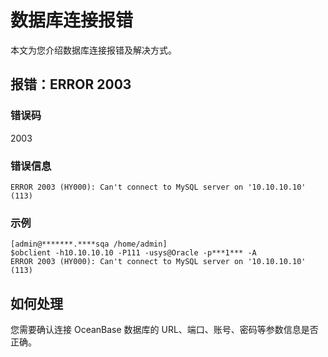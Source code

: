 # 数据库连接报错

本文为您介绍数据库连接报错及解决方式。

## 报错：ERROR 2003

### 错误码

2003

### 错误信息

```unknow
ERROR 2003 (HY000): Can't connect to MySQL server on '10.10.10.10' (113)
```

### 示例

```unknow
[admin@*******.****sqa /home/admin]
$obclient -h10.10.10.10 -P111 -usys@Oracle -p***1*** -A
ERROR 2003 (HY000): Can't connect to MySQL server on '10.10.10.10' (113)
```

## 如何处理

您需要确认连接 OceanBase 数据库的 URL、端口、账号、密码等参数信息是否正确。
